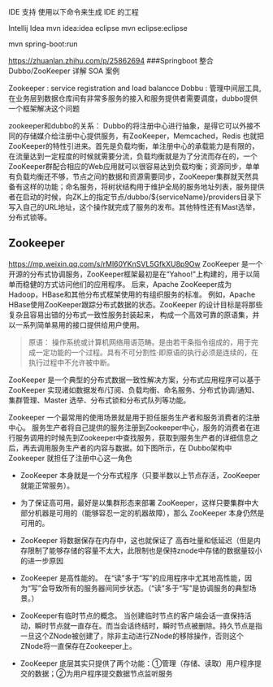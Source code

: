 
IDE 支持
使用以下命令来生成 IDE 的工程

Intellij Idea
mvn idea:idea
eclipse
mvn eclipse:eclipse

mvn spring-boot:run


https://zhuanlan.zhihu.com/p/25862694
###Springboot 整合 Dubbo/ZooKeeper 详解 SOA 案例

Zookeeper : service registration and load balancce
Dobbu : 管理中间层工具,在业务层到数据仓库间有非常多服务的接入和服务提供者需要调度，dubbo提供一个框架解决这个问题

zookeeper和dubbo的关系：
Dubbo的将注册中心进行抽象，是得它可以外接不同的存储媒介给注册中心提供服务，有ZooKeeper，Memcached，Redis
也就把ZooKeeper的特性引进来。首先是负载均衡，单注册中心的承载能力是有限的，在流量达到一定程度的时候就需要分流，负载均衡就是为了分流而存在的，一个ZooKeeper群配合相应的Web应用就可以很容易达到负载均衡；资源同步，单单有负载均衡还不够，节点之间的数据和资源需要同步，ZooKeeper集群就天然具备有这样的功能；命名服务，将树状结构用于维护全局的服务地址列表，服务提供者在启动的时候，向ZK上的指定节点/dubbo/${serviceName}/providers目录下写入自己的URL地址，这个操作就完成了服务的发布。其他特性还有Mast选举，分布式锁等。


## Zookeeper
https://mp.weixin.qq.com/s/rMl60YKnSVL5GfkXU8p9Ow
ZooKeeper 是一个开源的分布式协调服务，ZooKeeper框架最初是在“Yahoo!"上构建的，用于以简单而稳健的方式访问他们的应用程序。 
后来，Apache ZooKeeper成为Hadoop，HBase和其他分布式框架使用的有组织服务的标准。 
例如，Apache HBase使用ZooKeeper跟踪分布式数据的状态。ZooKeeper 的设计目标是将那些复杂且容易出错的分布式一致性服务封装起来，
构成一个高效可靠的原语集，并以一系列简单易用的接口提供给用户使用。
>原语： 操作系统或计算机网络用语范畴。是由若干条指令组成的，用于完成一定功能的一个过程。具有不可分割性·即原语的执行必须是连续的，在执行过程中不允许被中断。

ZooKeeper 是一个典型的分布式数据一致性解决方案，分布式应用程序可以基于 ZooKeeper 实现诸如数据发布/订阅、负载均衡、命名服务、分布式协调/通知、集群管理、Master 选举、分布式锁和分布式队列等功能。

Zookeeper 一个最常用的使用场景就是用于担任服务生产者和服务消费者的注册中心。 服务生产者将自己提供的服务注册到Zookeeper中心，服务的消费者在进行服务调用的时候先到Zookeeper中查找服务，获取到服务生产者的详细信息之后，再去调用服务生产者的内容与数据。如下图所示，在 Dubbo架构中 Zookeeper 就担任了注册中心这一角色

- ZooKeeper  本身就是一个分布式程序（只要半数以上节点存活，ZooKeeper  就能正常服务）。

- 为了保证高可用，最好是以集群形态来部署 ZooKeeper，这样只要集群中大部分机器是可用的（能够容忍一定的机器故障），那么 ZooKeeper 本身仍然是可用的。

- ZooKeeper  将数据保存在内存中，这也就保证了 高吞吐量和低延迟（但是内存限制了能够存储的容量不太大，此限制也是保持znode中存储的数据量较小的进一步原因

- ZooKeeper 是高性能的。 在“读”多于“写”的应用程序中尤其地高性能，因为“写”会导致所有的服务器间同步状态。（“读”多于“写”是协调服务的典型场景。）

- ZooKeeper有临时节点的概念。 当创建临时节点的客户端会话一直保持活动，瞬时节点就一直存在。而当会话终结时，瞬时节点被删除。持久节点是指一旦这个ZNode被创建了，除非主动进行ZNode的移除操作，否则这个ZNode将一直保存在Zookeeper上。

- ZooKeeper 底层其实只提供了两个功能：①管理（存储、读取）用户程序提交的数据；②为用户程序提交数据节点监听服务

